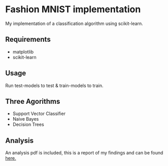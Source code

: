 # Fashion MNIST implementation
My implementation of a classification algorithm using scikit-learn.

## Requirements
- matplotlib
- scikit-learn

## Usage
Run test-models to test & train-models to train.

## Three Agorithms
- Support Vector Classifier
- Naive Bayes
- Decision Trees

## Analysis
An analysis pdf is included, this is a report of my findings and can be found [here.](#)
